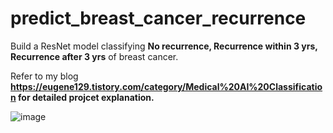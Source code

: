 # predict_breast_cancer_recurrence
 Build a ResNet model classifying **No recurrence, Recurrence within 3 yrs, Recurrence after 3 yrs** of breast cancer.
 
 Refer to my blog **https://eugene129.tistory.com/category/Medical%20AI%20Classification for detailed projcet explanation.**
 
![image](https://user-images.githubusercontent.com/119224244/221483413-223bceb2-5872-429e-a377-4c415e32c01c.png)
